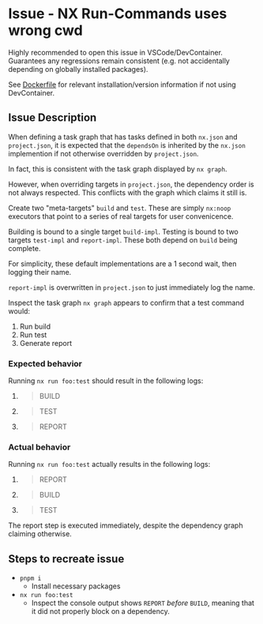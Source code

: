 # Issue - NX Run-Commands uses wrong cwd

Highly recommended to open this issue in VSCode/DevContainer. Guarantees any regressions remain consistent (e.g. not accidentally depending on globally installed packages).

See [Dockerfile](./.devcontainer/Dockerfile) for relevant installation/version information if not using DevContainer.

## Issue Description

When defining a task graph that has tasks defined in both `nx.json` and `project.json`, it is expected that the `dependsOn` is inherited by the `nx.json` implemention if not otherwise overridden by `project.json`.

In fact, this is consistent with the task graph displayed by `nx graph`.

However, when overriding targets in `project.json`, the dependency order is not always respected. This conflicts with the graph which claims it still is.

Create two "meta-targets" `build` and `test`. These are simply `nx:noop` executors that point to a series of real targets for user convenicence.

Building is bound to a single target `build-impl`.
Testing is bound to two targets `test-impl` and `report-impl`. These both depend on `build` being complete.

For simplicity, these default implementations are a 1 second wait, then logging their name.

`report-impl` is overwritten in `project.json` to just immediately log the name.

Inspect the task graph `nx graph` appears to confirm that a test command would:
1. Run build
2. Run test
3. Generate report

### Expected behavior

Running `nx run foo:test` should result in the following logs:

1. > BUILD
2. > TEST
3. > REPORT

### Actual behavior

Running `nx run foo:test` actually results in the following logs:

1. > REPORT
2. > BUILD
3. > TEST

The report step is executed immediately, despite the dependency graph claiming otherwise.

## Steps to recreate issue

* `pnpm i`
  * Install necessary packages
* `nx run foo:test`
  * Inspect the console output shows `REPORT` _before_ `BUILD`, meaning that it did not properly block on a dependency.
